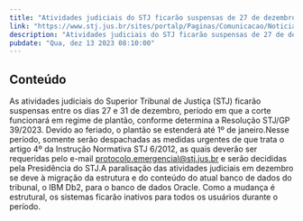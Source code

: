 ```yaml
---
title: "Atividades judiciais do STJ ficarão suspensas de 27 de dezembro a 1º de janeiro; plantão decidirá medidas urgentes"
link: "https://www.stj.jus.br/sites/portalp/Paginas/Comunicacao/Noticias/2023/13122023-Atividades-judiciais-do-STJ-ficarao-suspensas-de-27-de-dezembro-a-1o-de-janeiro--plantao-decidira-medidas-urgentes.aspx"
description: "Atividades judiciais do STJ ficarão suspensas de 27 de dezembro a 1º de janeiro; plantão decidirá medidas urgentes"
pubdate: "Qua, dez 13 2023 08:10:00"
---
```


## Conteúdo

As atividades judiciais do Superior Tribunal de Justiça (STJ) ficarão suspensas entre os dias 27 e 31 de dezembro, período em que a corte funcionará em regime de plantão, conforme determina a Resolução STJ/GP 39/2023. Devido ao feriado, o plantão se estenderá até 1º de janeiro.Nesse período, somente serão despachadas as medidas urgentes de que trata o artigo 4º da Instrução Normativa STJ 6/2012, as quais deverão ser requeridas pelo e-mail protocolo.emergencial@stj.jus.br e serão decididas pela Presidência do STJ.A paralisação das atividades judiciais em dezembro se deve à migração da estrutura e do conteúdo do atual banco de dados do tribunal, o IBM Db2, para o banco de dados Oracle. Como a mudança é estrutural, os sistemas ficarão inativos para todos os usuários durante o período. 

